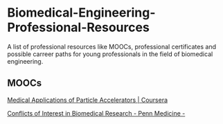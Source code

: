 # Biomedical-Engineering-Professional-Resources
A list of professional resources like MOOCs, professional certificates and possible carreer paths for young professionals in the field of biomedical engineering.  


## MOOCs
[Medical Applications of Particle Accelerators | Coursera](https://www.coursera.org/learn/medical-applications-particle-accelerators?irgwc=1&utm_medium=partners&utm_source=impact&utm_campaign=259799&utm_content=b2c)

[Conflicts of Interest in Biomedical Research - Penn Medicine -](https://upenn.cloud-cme.com/course/courseoverview?P=0&EID=65475)
